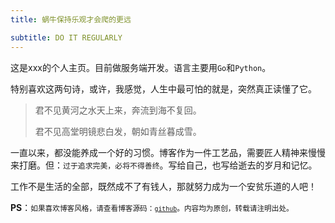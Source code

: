 ```yaml
---
title: 蜗牛保持乐观才会爬的更远

subtitle: DO IT REGULARLY
---
```

这是xxx的个人主页。目前做服务端开发。语言主要用`Go`和`Python`。

 

特别喜欢这两句诗，或许，我感觉，人生中最可怕的就是，突然真正读懂了它。

> 君不见黄河之水天上来，奔流到海不复回。 
>
> 君不见高堂明镜悲白发，朝如青丝暮成雪。 



一直以来，都没能养成一个好的习惯。博客作为一件工艺品，需要匠人精神来慢慢来打磨。但：`过于追求完美，必将不得善终`。写给自己，也写给逝去的岁月和记忆。



工作不是生活的全部，既然成不了有钱人，那就努力成为一个安贫乐道的人吧！



**PS**：<small>如果喜欢博客风格，请查看博客源码：[`github`](https://github.com/GitHubSi/blog)。内容均为原创，转载请注明出处。</small>
